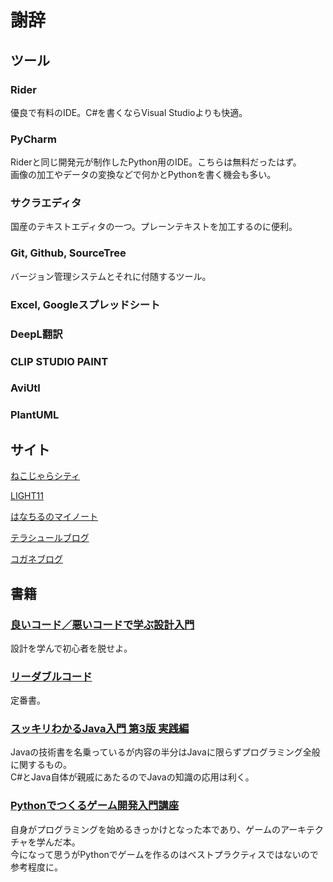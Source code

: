 ﻿# 謝辞

## ツール

### Rider
優良で有料のIDE。C#を書くならVisual Studioよりも快適。<br>

### PyCharm
Riderと同じ開発元が制作したPython用のIDE。こちらは無料だったはず。<br>
画像の加工やデータの変換などで何かとPythonを書く機会も多い。<br>

### サクラエディタ
国産のテキストエディタの一つ。プレーンテキストを加工するのに便利。<br>

### Git, Github, SourceTree
バージョン管理システムとそれに付随するツール。<br>

### Excel, Googleスプレッドシート

### DeepL翻訳

### CLIP STUDIO PAINT

### AviUtl

### PlantUML

## サイト

[ねこじゃらシティ](https://nekojara.city/)

[LIGHT11](https://light11.hatenadiary.com/)

[はなちるのマイノート](https://www.hanachiru-blog.com/)

[テラシュールブログ](https://tsubakit1.hateblo.jp/)

[コガネブログ](https://baba-s.hatenablog.com/)

## 書籍

### [良いコード／悪いコードで学ぶ設計入門](https://honto.jp/netstore/pd-book_31552403.html)

設計を学んで初心者を脱せよ。<br>

### [リーダブルコード](https://honto.jp/netstore/pd-book_25229509.html)

定番書。<br>

### [スッキリわかるJava入門 第3版 実践編](https://honto.jp/netstore/pd-book_30850126.html)

Javaの技術書を名乗っているが内容の半分はJavaに限らずプログラミング全般に関するもの。<br>
C#とJava自体が親戚にあたるのでJavaの知識の応用は利く。<br>

### [Pythonでつくるゲーム開発入門講座](https://honto.jp/netstore/pd-book_29767040.html)

自身がプログラミングを始めるきっかけとなった本であり、ゲームのアーキテクチャを学んだ本。<br>
今になって思うがPythonでゲームを作るのはベストプラクティスではないので参考程度に。<br>